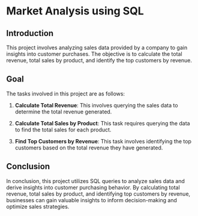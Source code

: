 # Market Analysis using SQL

## Introduction

This project involves analyzing sales data provided by a company to gain insights into customer purchases. 
The objective is to calculate the total revenue, total sales by product, and identify the top customers by revenue.

## Goal

The tasks involved in this project are as follows:

1. **Calculate Total Revenue**: This involves querying the sales data to determine the total revenue generated.

2. **Calculate Total Sales by Product**: This task requires querying the data to find the total sales for each product.

3. **Find Top Customers by Revenue**: This task involves identifying the top customers based on the total revenue they have generated.

## Conclusion

In conclusion, this project utilizes SQL queries to analyze sales data and derive insights into customer purchasing behavior. 
By calculating total revenue, total sales by product, and identifying top customers by revenue, businesses can gain valuable insights to inform decision-making and optimize sales strategies.

